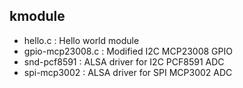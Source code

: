 kmodule
-----------
- hello.c         : Hello world module
- gpio-mcp23008.c : Modified I2C MCP23008 GPIO 
- snd-pcf8591     : ALSA driver for I2C PCF8591 ADC
- spi-mcp3002     : ALSA driver for SPI MCP3002 ADC
